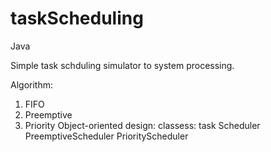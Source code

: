 # taskScheduling
Java


Simple task schduling simulator to system processing. 

Algorithm:
1. FIFO
2. Preemptive 
3. Priority
Object-oriented design:
classess:
task
Scheduler
PreemptiveScheduler
PriorityScheduler
